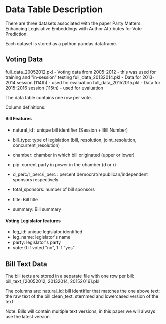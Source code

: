 # Data Table Description

There are three datasets associated with the paper Party Matters: Enhancing Legislative Embeddings with Author Attributes for Vote Prediction.

Each dataset is stored as a python pandas dataframe.

## Voting Data

full_data_20052012.pkl - Voting data from 2005-2012 - this was used for training and "in-session" testing
full_data_20132014.pkl - Data for 2013-2014 session (114th) - used for evaluation
full_data_20152015.pkl - Data for 2015-2016 session (115th) - used for evaluation

The data table contains one row per vote.

Column definitions:

#### Bill Features
- natural_id : unique bill identifier (Session + Bill Number)
- bill_type: type of legislation (bill, resolution, joint_resolution, concurrent_resolution)
- chamber: chamber in which bill originated (upper or lower)
- pip: current party in power in the chamber (d or r)

- d_perc/r_perc/i_perc : percent democrat/republican/independent sponsors respectively
- total_sponsors: number of bill sponsors

- title: Bill title
- summary: Bill summary

#### Voting Legislator features 

- leg_id: unique legislator identified
- leg_name: legislator's name
- party: legislator's party
- vote: 0 if voted "no", 1 if "yes"

##  Bill Text Data

The bill texts are stored in a separate file with one row per bill: bill_text_[20052012, 20132014, 20152016].pkl


The columns are:
natural_id: bill identifier that matches the one above
text: the raw text of the bill
clean_text: stemmed and lowercased version of the text

Note: Bills will contain multiple text versions, in this paper we will always use the latest version.



